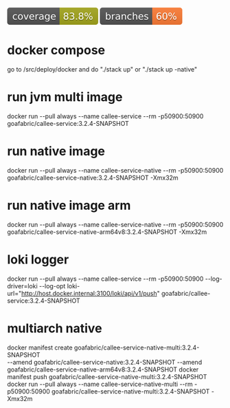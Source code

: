 ![Coverage](.github/badges/jacoco.svg)
![Branches](.github/badges/branches.svg)

# docker compose
go to /src/deploy/docker and do "./stack up" or "./stack up -native"

# run jvm multi image
docker run --pull always --name callee-service --rm -p50900:50900 goafabric/callee-service:3.2.4-SNAPSHOT

# run native image
docker run --pull always --name callee-service-native --rm -p50900:50900 goafabric/callee-service-native:3.2.4-SNAPSHOT -Xmx32m

# run native image arm
docker run --pull always --name callee-service-native --rm -p50900:50900 goafabric/callee-service-native-arm64v8:3.2.4-SNAPSHOT -Xmx32m

# loki logger
docker run --pull always --name callee-service --rm -p50900:50900 --log-driver=loki --log-opt loki-url="http://host.docker.internal:3100/loki/api/v1/push" goafabric/callee-service:3.2.4-SNAPSHOT

# multiarch native
docker manifest create goafabric/callee-service-native-multi:3.2.4-SNAPSHOT \
--amend goafabric/callee-service-native:3.2.4-SNAPSHOT --amend goafabric/callee-service-native-arm64v8:3.2.4-SNAPSHOT 
docker manifest push goafabric/callee-service-native-multi:3.2.4-SNAPSHOT
docker run --pull always --name callee-service-native-multi --rm -p50900:50900 goafabric/callee-service-native-multi:3.2.4-SNAPSHOT -Xmx32m
